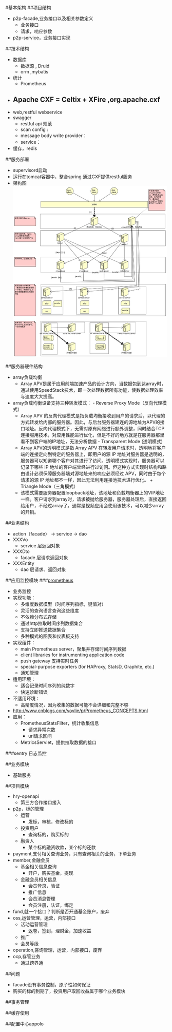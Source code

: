#基本架构
##项目结构
*   p2p-facade,业务接口以及相关参数定义
    -   业务接口
    -   请求，响应参数
*   p2p-service，业务接口实现

##技术结构
*   数据库
    -   数据源 , Druid
    -   orm ,mybatis
*   统计
    -   Prometheus
*   Apache CXF = Celtix + XFire ,org.apache.cxf
    -   
*   web,restful webservice
*   swagger
    -   restful api 规范
    -   scan config : <bean id="swaggerConfig" class="io.swagger.jaxrs.config.BeanConfig">
    -   message body write provider： <bean class="io.swagger.jaxrs.listing.SwaggerSerializers" />
    -   service： <bean id="swaggerResource" class="io.swagger.jaxrs.listing.ApiListingResource" />
*   缓存，redis


##服务部署
*   supervisord启动
*   运行在tomcat容器中，整合spring 通过CXF提供restful服务
*   架构图
![](images/基础结构.jpg)


##服务器硬件结构
*   array负载均衡
    -   Array APV是属于应用前端加速产品的设计方向，当数据包到达array时，通过使用SpeedStack技术，即一次处理数据所有功能，使数据处理效率与速度大大提高。
*    array负载均衡设备支持三种转发模式：
    -    Reverse Proxy Mode（反向代理模式）
        +    Array APV 的反向代理模式是指负载均衡接收到用户的请求后，以代理的方式转发给内部的服务器。因此，与后台服务器建连的源地址为APV的接口地址。反向代理模式下，无需对原有网络进行额外调整，同时结合TCP连接服用技术，对应用性能进行优化，但是不好的地方就是在服务器那里看不到客户端的IP地址，无法分析数据
    -   Transparent Mode (透明模式)
        +   Array APV的透明模式是指 Array APV 在转发用户请求时，透明地将客户端的连接定向到特定的服务器上，即用户的源 IP 地址对服务器是透明的，服务器可以知道哪个客户对其进行了访问。透明模式实现时，服务器可以记录下哪些 IP 地址的客户端曾经进行过访问。但这种方式实现时结构和路由设计必须保障服务器端对源地址来的响应必须经过 APV，同时由于每个请求的源 IP 地址都不一样，因此无法利用连接池技术进行优化。
    +   Triangle Mode（三角模式）
        *   该模式需要服务器配置loopback地址，该地址和负载均衡器上的VIP地址一样。客户请求到array时，请求被抛给服务器，服务器处理后，直接返回给用户，不经过array了。通常是视频应用会使用该技术，可以减少array的开销。

##业务结构
*   action（facade） -> service -> dao
*   XXXVo 
    -   service 层返回对象
*   XXXDto
    -   facade 层请求返回对象
*   XXXEntity
    -   dao 层请求、返回对象


##应用监控模块
###[prometheus](https://prometheus.io/)
*   业务监控
*   实现功能：
    -   多维度数据模型（时间序列指标，键值对）
    -   灵活的查询语言查询这些维度
    -   不依赖分布式存储
    -   通过http拉取时间序列数据集合
    -   支持立即推送数据集合
    -   多种模式的图表和仪表板支持
*   实现组件：
    -   main Prometheus server，聚集并存储时间序列数据
    -   client libraries for instrumenting application code
    -   push gateway 支持实时任务
    -   special-purpose exporters (for HAProxy, StatsD, Graphite, etc.)
    -   通知管理
*   适用环境：
    *   适合记录时间序列的纯数字
    *   快速诊断错误
*   不适用环境：
    *   高精度情况，因为收集的数据可能不会详细和完整不够  
*   http://www.cnblogs.com/vovlie/p/Prometheus_CONCEPTS.html
*   应用：
    -   PrometheusStatsFilter，统计收集信息
        +   请求异常次数
        +   uri请求区间
    -   MetricsServlet，提供拉取数据的接口

###sentry 日志监控


##业务模块
*   基础服务


##项目模块
*   hry-openapi
    -   第三方合作接口接入
*   p2p，标的管理
    +   运营
        +   发标，审核，修改标的
    +   投资用户
        *   查询标的，购买标的
    +   融资人
        *   某个标的融资收款，某个标的还款
*   payment,支付相关查询业务，只有查询相关的业务，下单业务
*   member,金融会员
    -   基金相关信息查询
        +   开户，购买基金，提现
    -   金融会员相关信息
        +   会员登录，验证
        +   推广信息
        +   会员消息管理
        +   会员注册，认证，绑定
*   fund,就一个接口？判断是否开通基金账户，废弃
*   oss,运营管理，运营，内部接口
    -   活动运营管理
        +   返卷，签到，理财金，加速收益
    -   推广
    -   会员等级
*   operation,咨询管理，运营，内部接口，废弃
*   ocp,存管业务
    -   通过跨界通




##问题
*   facade没有事务控制，原子性如何保证
*   购买的标的到期了，投资用户取回收益属于哪个业务模块


##事务管理

##缓存使用


##配置中心appolo



